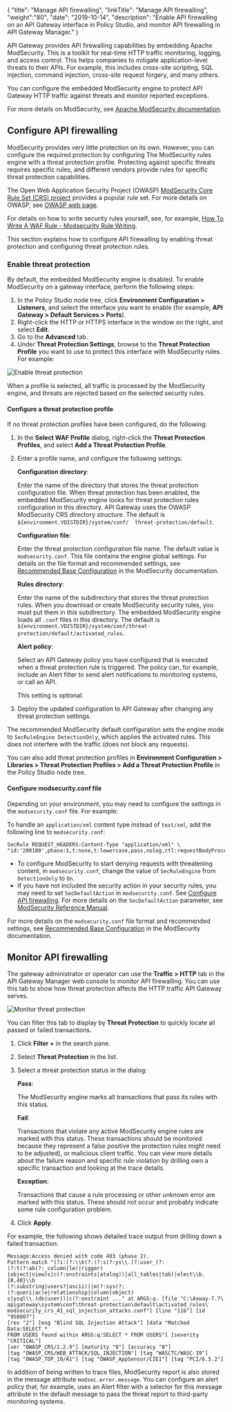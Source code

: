 {
"title": "Manage API firewalling",
"linkTitle": "Manage API firewalling",
"weight":"80",
"date": "2019-10-14",
"description": "Enable API firewalling on an API Gateway interface in Policy Studio, and monitor API firewalling in API Gateway Manager."
}

API Gateway provides API firewalling capabilities by embedding Apache ModSecurity. This is a toolkit for real-time HTTP traffic monitoring, logging, and access control. This helps companies to mitigate application-level threats to their APIs. For example, this includes cross-site scripting, SQL injection, command injection, cross-site request forgery, and many others.

You can configure the embedded ModSecurity engine to protect API Gateway HTTP traffic against threats and monitor reported exceptions.

For more details on ModSecurity, see [Apache ModSecurity documentation](http://www.modsecurity.org/).

## Configure API firewalling

ModSecurity provides very little protection on its own. However, you can configure the required protection by configuring The ModSecurity rules engine with a threat protection profile. Protecting against specific threats requires specific rules, and different vendors provide rules for specific threat protection capabilities.

The Open Web Application Security Project (OWASP) [ModSecurity Core Rule Set (CRS) project](https://modsecurity.org/crs/) provides a popular rule set. For more details on OWASP, see [OWASP web page](https://www.owasp.org/).

For details on how to write security rules yourself, see, for example, [How To Write A WAF Rule - Modsecurity Rule Writing](https://support.kemptechnologies.com/hc/en-us/articles/209635223-How-to-write-a-WAF-rule-Modsecurity-Rule-Writing).

This section explains how to configure API firewalling by enabling threat protection and configuring threat protection rules.

### Enable threat protection

By default, the embedded ModSecurity engine is disabled. To enable ModSecurity on a gateway interface, perform the following steps:

1. In the Policy Studio node tree, click **Environment Configuration > Listeners**, and select the interface you want to enable (for example, **API Gateway > Default Services > Ports**).
2. Right-click the HTTP or HTTPS interface in the window on the right, and select **Edit**.
3. Go to the **Advanced** tab.
4. Under **Threat Protection Settings**, browse to the **Threat Protection Profile** you want to use to protect this interface with ModSecurity rules. For example:

![Enable threat protection](/Images/APIGateway/admin_waf_enable.png)

When a profile is selected, all traffic is processed by the ModSecurity engine, and threats are rejected based on the selected security rules.

#### Configure a threat protection profile

If no threat protection profiles have been configured, do the following:

1. In the **Select WAF Profile** dialog, right-click the **Threat Protection Profiles**, and select **Add a Threat Protection Profile**.
2. Enter a profile name, and configure the following settings:

    **Configuration directory**:

    Enter the name of the directory that stores the threat protection configuration file. When threat protection has been enabled, the embedded ModSecurity engine looks for threat     protection rules configuration in this directory. API Gateway uses the OWASP ModSecurity CRS directory structure. The default is `${environment.VDISTDIR}/system/conf/  threat-protection/default`.

    **Configuration file**:

    Enter the threat protection configuration file name. The default value is `modsecurity.conf`. This file contains the engine global settings. For details on the file format and     recommended settings, see [Recommended Base Configuration](https://github.com/SpiderLabs/ModSecurity/wiki/Reference-Manual#a-recommended-base-configuration) in the ModSecurity     documentation.

    **Rules directory**:

    Enter the name of the subdirectory that stores the threat protection rules. When you download or create ModSecurity security rules, you must put them in this subdirectory. The     embedded ModSecurity engine loads all `.conf` files in this directory. The default is `${environment.VDISTDIR}/system/conf/threat-protection/default/activated_rules`.

    **Alert policy**:

    Select an API Gateway policy you have configured that is executed when a threat protection rule is triggered. The policy can, for example, include an Alert filter to send alert    notifications to monitoring systems, or call an API.

    This setting is optional.

3. Deploy the updated configuration to API Gateway after changing any threat protection settings.

The recommended ModSecurity default configuration sets the engine mode to `SecRuleEngine DetectionOnly`, which applies the activated rules. This does not interfere with the traffic (does not block any requests).

You can also add threat protection profiles in **Environment Configuration > Libraries > Threat Protection Profiles > Add a Threat Protection Profile** in the Policy Studio node tree.

#### Configure modsecurity.conf file

Depending on your environment, you may need to configure the settings in the `modsecurity.conf` file. For example:

To handle an `application/xml` content type instead of `text/xml`, add the following line to `modsecurity.conf`:

```
SecRule REQUEST_HEADERS:Content-Type "application/xml" \
"id:'200100',phase:1,t:none,t:lowercase,pass,nolog,ctl:requestBodyProcessor=XML"
```

* To configure ModSecurity to start denying requests with threatening content, in `modsecurity.conf`, change the value of `SecRuleEngine` from `DetectionOnly` to `On`.
* If you have not included the security action in your security rules, you may need to set `SecDefaultAction` in `modsecurity.conf`. See [Configure API firewalling](#configure-api-firewalling). For more details on the `SecDefaultAction` parameter, see [ModSecurity Reference Manual](https://github.com/SpiderLabs/ModSecurity/wiki/Reference-Manual#SecDefaultAction).

For more details on the `modsecurity.conf` file format and recommended settings, see [Recommended Base Configuration](https://github.com/SpiderLabs/ModSecurity/wiki/Reference-Manual#a-recommended-base-configuration) in the ModSecurity documentation.

## Monitor API firewalling

The gateway administrator or operator can use the **Traffic > HTTP** tab in the API Gateway Manager web console to monitor API firewalling. You can use this tab to show how threat protection affects the HTTP traffic API Gateway serves.

![Monitor threat protection](/Images/APIGateway/admin_waf_monitor.png)

You can filter this tab to display by **Threat Protection** to quickly locate all passed or failed transactions.

1. Click **Filter +** in the search pane.
2. Select **Threat Protection** in the list.
3. Select a threat protection status in the dialog:

    **Pass**:

    The ModSecurity engine marks all transactions that pass its rules with this status.

    **Fail**:

    Transactions that violate any active ModSecurity engine rules are marked with this status. These transactions should be monitored because they represent a false positive the   protection rules might need to be adjusted), or malicious client traffic. You can view more details about the failure reason and specific rule violation by drilling own a specific   transaction and looking at the trace details.

    **Exception**:

    Transactions that cause a rule processing or other unknown error are marked with this status. These should not occur and probably indicate some rule configuration problem.

4. Click **Apply**.

For example, the following shows detailed trace output from drilling down a failed transaction:

``` {space="preserve"}
Message:Access denied with code 403 (phase 2).
Pattern match "(?i:(?:\\b(?:(?:s(?:ys\\.(?:user_(?:(?:t(?:ab(?:_column|le)|rigger)
|object|view)s|c(?:onstraints|atalog))|all_tables|tab)|elect\\b.{0,40}\\b
(?:substring|users?|ascii))|m(?:sys(?:(?:queri|ac)e|relationship|column|object)
s|ysql\\.(db|user))|c(?:onstraint ..." at ARGS:q. [file "C:\Axway-7.7\
apigateway\system\conf\threat-protection\default\activated_rules\
modsecurity_crs_41_sql_injection_attacks.conf"] [line "116"] [id "950007"]
[rev "2"] [msg "Blind SQL Injection Attack"] [data "Matched Data:SELECT *
FROM USERS found within ARGS:q:SELECT * FROM USERS"] [severity "CRITICAL"]
[ver "OWASP_CRS/2.2.9"] [maturity "9"] [accuracy "8"]
[tag "OWASP_CRS/WEB_ATTACK/SQL_INJECTION"] [tag "WASCTC/WASC-19"]
[tag "OWASP_TOP_10/A1"] [tag "OWASP_AppSensor/CIE1"] [tag "PCI/6.5.2"]
```

In addition of being written to trace files, ModSecurity report is also stored in the message attribute `modsec.error.message`. You can configure an alert policy that, for example, uses an Alert filter with a selector for this message attribute in the default message to pass the threat report to third-party monitoring systems.
